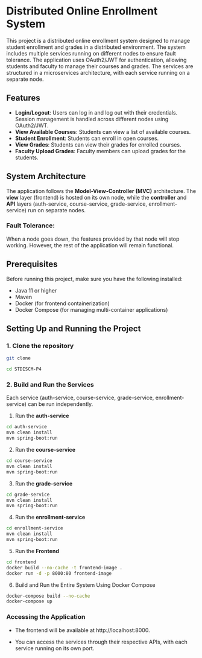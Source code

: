 # Distributed Online Enrollment System

This project is a distributed online enrollment system designed to manage student enrollment and grades in a distributed environment. The system includes multiple services running on different nodes to ensure fault tolerance. The application uses OAuth2/JWT for authentication, allowing students and faculty to manage their courses and grades. The services are structured in a microservices architecture, with each service running on a separate node.

## Features

- **Login/Logout**: Users can log in and log out with their credentials. Session management is handled across different nodes using OAuth2/JWT.
- **View Available Courses**: Students can view a list of available courses.
- **Student Enrollment**: Students can enroll in open courses.
- **View Grades**: Students can view their grades for enrolled courses.
- **Faculty Upload Grades**: Faculty members can upload grades for the students.

## System Architecture

The application follows the **Model-View-Controller (MVC)** architecture. The **view** layer (frontend) is hosted on its own node, while the **controller** and **API** layers (auth-service, course-service, grade-service, enrollment-service) run on separate nodes.

### Fault Tolerance:
When a node goes down, the features provided by that node will stop working. However, the rest of the application will remain functional.

## Prerequisites

Before running this project, make sure you have the following installed:

- Java 11 or higher
- Maven
- Docker (for frontend containerization)
- Docker Compose (for managing multi-container applications)

## Setting Up and Running the Project

### 1. Clone the repository

```bash
git clone

cd STDISCM-P4
```
### 2. Build and Run the Services
Each service (auth-service, course-service, grade-service, enrollment-service) can be run independently.
1. Run the **auth-service**
```bash
cd auth-service
mvn clean install
mvn spring-boot:run
```
2. Run the **course-service**
```bash
cd course-service
mvn clean install
mvn spring-boot:run
```
3.  Run the **grade-service**
```bash
cd grade-service
mvn clean install
mvn spring-boot:run
```
4. Run the **enrollment-service**
```bash
cd enrollment-service
mvn clean install
mvn spring-boot:run
```
5. Run the **Frontend**
```bash
cd frontend
docker build --no-cache -t frontend-image .
docker run -d -p 8000:80 frontend-image
```
6. Build and Run the Entire System Using Docker Compose
```bash
docker-compose build --no-cache
docker-compose up
```
### Accessing the Application
- The frontend will be available at http://localhost:8000.

- You can access the services through their respective APIs, with each service running on its own port.

